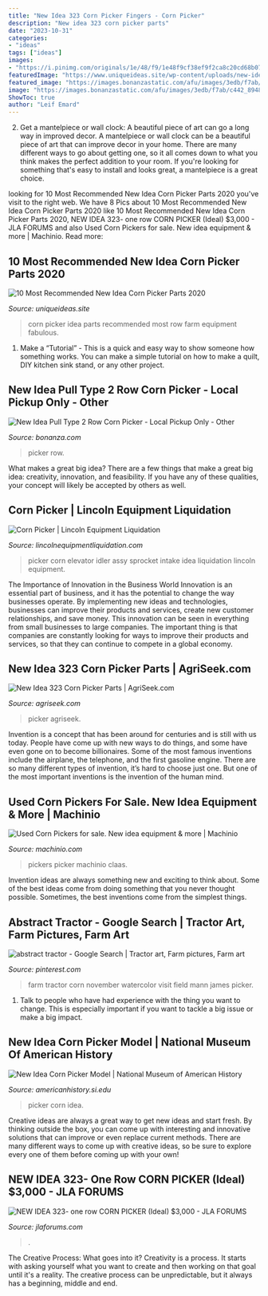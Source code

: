 ```yaml
---
title: "New Idea 323 Corn Picker Fingers - Corn Picker"
description: "New idea 323 corn picker parts"
date: "2023-10-31"
categories:
- "ideas"
tags: ["ideas"]
images:
- "https://i.pinimg.com/originals/1e/48/f9/1e48f9cf38ef9f2ca8c20cd68b07f9be.jpg"
featuredImage: "https://www.uniqueideas.site/wp-content/uploads/new-idea-1-row-323-corn-picker-farm-equipment-2.jpg"
featured_image: "https://images.bonanzastatic.com/afu/images/3edb/f7ab/c442_8948974396/Picker_01.JPG"
image: "https://images.bonanzastatic.com/afu/images/3edb/f7ab/c442_8948974396/Picker_01.JPG"
ShowToc: true
author: "Leif Emard"
---
```



2. Get a mantelpiece or wall clock: A beautiful piece of art can go a long way in improved decor.
A mantelpiece or wall clock can be a beautiful piece of art that can improve decor in your home. There are many different ways to go about getting one, so it all comes down to what you think makes the perfect addition to your room. If you're looking for something that's easy to install and looks great, a mantelpiece is a great choice.

	

		
looking for 10 Most Recommended New Idea Corn Picker Parts 2020 you've visit to the right web. We have 8 Pics about 10 Most Recommended New Idea Corn Picker Parts 2020 like 10 Most Recommended New Idea Corn Picker Parts 2020, NEW IDEA 323- one row CORN PICKER (Ideal) $3,000 - JLA FORUMS and also Used Corn Pickers for sale. New idea equipment &amp; more | Machinio. Read more:
		
    
## 10 Most Recommended New Idea Corn Picker Parts 2020

<img loading=lazy src="https://www.uniqueideas.site/wp-content/uploads/new-idea-1-row-323-corn-picker-farm-equipment-2.jpg" onerror="this.onerror=null;this.src='https://tse1.mm.bing.net/th?id=OIP.l-3fgYmS7UKPt7nYmBLcPgHaFj&amp;pid=15.1';" alt="10 Most Recommended New Idea Corn Picker Parts 2020">

_Source: uniqueideas.site_

>corn picker idea parts recommended most row farm equipment fabulous. 

	

1. Make a “Tutorial” - This is a quick and easy way to show someone how something works. You can make a simple tutorial on how to make a quilt, DIY kitchen sink stand, or any other project. 

    
## New Idea Pull Type 2 Row Corn Picker - Local Pickup Only - Other

<img loading=lazy src="https://images.bonanzastatic.com/afu/images/3edb/f7ab/c442_8948974396/Picker_01.JPG" onerror="this.onerror=null;this.src='https://tse1.mm.bing.net/th?id=OIP.r8VUbEhwVrFu0KAedmSMXgHaE7&amp;pid=15.1';" alt="New Idea Pull Type 2 Row Corn Picker - Local Pickup Only - Other">

_Source: bonanza.com_

>picker row. 

	

What makes a great big idea?
There are a few things that make a great big idea: creativity, innovation, and feasibility. If you have any of these qualities, your concept will likely be accepted by others as well.

    
## Corn Picker | Lincoln Equipment Liquidation

<img loading=lazy src="https://lincolnequipmentliquidation.com/img/00/s/MTIwMFgxNjAw/z/L9MAAOSwh4tdlKzI/$_1.JPG" onerror="this.onerror=null;this.src='https://tse3.mm.bing.net/th?id=OIP.-P8mDF8GQpIY7wt2FD2vjQAAAA&amp;pid=15.1';" alt="Corn Picker | Lincoln Equipment Liquidation">

_Source: lincolnequipmentliquidation.com_

>picker corn elevator idler assy sprocket intake idea liquidation lincoln equipment. 

	

The Importance of Innovation in the Business World
Innovation is an essential part of business, and it has the potential to change the way businesses operate. By implementing new ideas and technologies, businesses can improve their products and services, create new customer relationships, and save money. This innovation can be seen in everything from small businesses to large companies. The important thing is that companies are constantly looking for ways to improve their products and services, so that they can continue to compete in a global economy.

    
## New Idea 323 Corn Picker Parts | AgriSeek.com

<img loading=lazy src="https://www.agriseek.com/ex/2044486556/2042518654-th.jpg" onerror="this.onerror=null;this.src='https://tse2.mm.bing.net/th?id=OIP.6w98lme1VqClr_srgjz-OgAAAA&amp;pid=15.1';" alt="New Idea 323 Corn Picker Parts | AgriSeek.com">

_Source: agriseek.com_

>picker agriseek. 

	

Invention is a concept that has been around for centuries and is still with us today. People have come up with new ways to do things, and some have even gone on to become billionaires. Some of the most famous inventions include the airplane, the telephone, and the first gasoline engine. There are so many different types of invention, it’s hard to choose just one. But one of the most important inventions is the invention of the human mind.

    
## Used Corn Pickers For Sale. New Idea Equipment &amp; More | Machinio

<img loading=lazy src="https://i.machinio.com/thumb/qrdx9p/2259.jpg" onerror="this.onerror=null;this.src='https://tse3.mm.bing.net/th?id=OIP.hCjg7aWspyPyaDcoQmBmnwAAAA&amp;pid=15.1';" alt="Used Corn Pickers for sale. New idea equipment &amp; more | Machinio">

_Source: machinio.com_

>pickers picker machinio claas. 

	

Invention ideas are always something new and exciting to think about. Some of the best ideas come from doing something that you never thought possible. Sometimes, the best inventions come from the simplest things.

    
## Abstract Tractor - Google Search | Tractor Art, Farm Pictures, Farm Art

<img loading=lazy src="https://i.pinimg.com/originals/1e/48/f9/1e48f9cf38ef9f2ca8c20cd68b07f9be.jpg" onerror="this.onerror=null;this.src='https://tse4.mm.bing.net/th?id=OIP.oOyV5WXHcopK4uK6zPnQ_gHaFj&amp;pid=15.1';" alt="abstract tractor - Google Search | Tractor art, Farm pictures, Farm art">

_Source: pinterest.com_

>farm tractor corn november watercolor visit field mann james picker. 

	

1. Talk to people who have had experience with the thing you want to change. This is especially important if you want to tackle a big issue or make a big impact.

    
## New Idea Corn Picker Model | National Museum Of American History

<img loading=lazy src="https://ids.si.edu/ids/deliveryService?id=NMAH-AHB2011q60039&amp;max=400" onerror="this.onerror=null;this.src='https://tse4.mm.bing.net/th?id=OIP.NZBD2vWOzbNsCGP6_ag_KwAAAA&amp;pid=15.1';" alt="New Idea Corn Picker Model | National Museum of American History">

_Source: americanhistory.si.edu_

>picker corn idea. 

	

Creative ideas are always a great way to get new ideas and start fresh. By thinking outside the box, you can come up with interesting and innovative solutions that can improve or even replace current methods. There are many different ways to come up with creative ideas, so be sure to explore every one of them before coming up with your own!

    
## NEW IDEA 323- One Row CORN PICKER (Ideal) $3,000 - JLA FORUMS

<img loading=lazy src="http://www.jlaforums.com/forum_thumbnail1.php?topic_id=561872061" onerror="this.onerror=null;this.src='https://tse3.mm.bing.net/th?id=OIP.DGjwQAyvIHiVF4fN3FgG3gAAAA&amp;pid=15.1';" alt="NEW IDEA 323- one row CORN PICKER (Ideal) $3,000 - JLA FORUMS">

_Source: jlaforums.com_

>. 

	

The Creative Process: What goes into it?
Creativity is a process. It starts with asking yourself what you want to create and then working on that goal until it's a reality. The creative process can be unpredictable, but it always has a beginning, middle and end.

